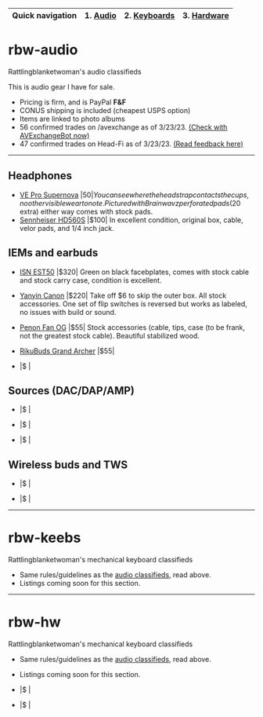 | Quick navigation | 1. [Audio](#rbw-audio) | 2. [Keyboards](#rbw-keebs) | 3. [Hardware](#rbw-hw) |
| - | - | - | - |

# rbw-audio
Rattlingblanketwoman's audio classifieds

This is audio gear I have for sale.
* Pricing is firm, and is PayPal **F&F**
* CONUS shipping is included (cheapest USPS option)
* Items are linked to photo albums
* 56 confirmed trades on /avexchange as of 3/23/23. <a href="https://www.reddit.com/message/compose/?to=AVexchangeBot&subject=Feedback%20Check&message=Enter%20username%20below%20that%20you%20want%20to%20check:%0A%0Au/rattlingblanketwoman">(Check with AVExchangeBot now)</a>
* 47 confirmed trades on Head-Fi as of 3/23/23. <a href="https://www.head-fi.org/members/rattlingblanketwoman.535939/#classifieds-feedback">(Read feedback here)</a>

___

## Headphones

* <a href="https://photos.app.goo.gl/tbgVABTy5Py1hca5A">VE Pro Supernova</a> |$50| You can see where the headstrap contacts the cups, no other visible wear to note. Pictured with Brainwavz perforated pads ($20 extra) either way comes with stock pads.
* <a href="https://photos.app.goo.gl/tbgVABTy5Py1hca5A">Sennheiser HD560S</a> |$100| In excellent condition, original box, cable, velor pads, and 1/4 inch jack.

## IEMs and earbuds

* <a href="">ISN EST50</a> |$320| Green on black facebplates, comes with stock cable and stock carry case, condition is excellent.</a>

* <a href="">Yanyin Canon</a> |$220| Take off $6 to skip the outer box. All stock accessories. One set of flip switches is reversed but works as labeled, no issues with build or sound.

* <a href="">Penon Fan OG</a> |$55| Stock accessories (cable, tips, case (to be frank, not the greatest stock cable). Beautiful stabilized wood.

* <a href="">RikuBuds Grand Archer</a> |$55|

* <a href=""></a> |$ |

## Sources (DAC/DAP/AMP)

* <a href=""></a> |$ |

* <a href=""></a> |$ |

* <a href=""></a> |$ |

## Wireless buds and TWS

* <a href=""></a> |$ |

* <a href=""></a> |$ |
___

# rbw-keebs
Rattlingblanketwoman's mechanical keyboard classifieds

* Same rules/guidelines as the [audio classifieds](#rbw-audio), read above.
* Listings coming soon for this section.

___

# rbw-hw
Rattlingblanketwoman's mechanical keyboard classifieds

* Same rules/guidelines as the [audio classifieds](#rbw-audio), read above.
* Listings coming soon for this section.

* <a href=""></a> |$ |

* <a href=""></a> |$ |
